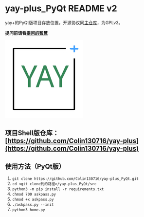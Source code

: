 # yay-plus_PyQt README v2

yay+的PyQt版项目存放位置，开源协议同[主仓库](https://github.com/Colin130716/yay-plus)，为GPLv3。

**提问前请看[提问的智慧](https://github.com/ryanhanwu/How-To-Ask-Questions-The-Smart-Way/blob/main/README-zh_CN.md)**

![icon](https://github.com/Colin130716/yay-plus_PyQt/blob/master/icons/256x256.png)

## 项目Shell版仓库：[https://github.com/Colin130716/yay-plus](https://github.com/Colin130716/yay-plus)

## 使用方法（PyQt版）

1. ``git clone https://github.com/Colin130716/yay-plus_PyQt.git``
2. ``cd <git clone到的路径>/yay-plus_PyQt/src``
3. ``python3 -m pip install -r requirements.txt``
4. ``chmod 700 askpass.py``
5. ``chmod +x askpass.py``
6. ``./askpass.py --init``
7. ``python3 home.py``
